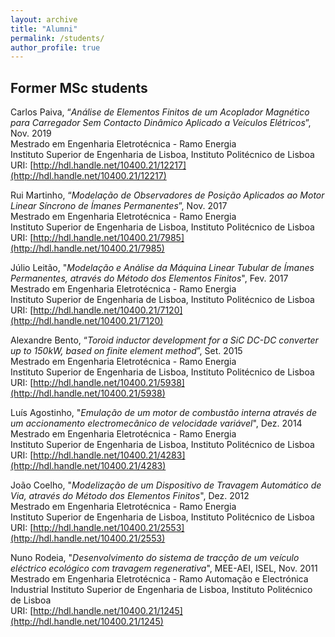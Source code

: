 ```yaml
---
layout: archive
title: "Alumni"
permalink: /students/
author_profile: true
---
```



## Former MSc students

Carlos Paiva, “_Análise de Elementos Finitos de um Acoplador Magnético para Carregador Sem Contacto Dinâmico Aplicado a Veículos Elétricos_”, Nov. 2019\
Mestrado em Engenharia Eletrotécnica - Ramo Energia\
Instituto Superior de Engenharia de Lisboa, Instituto Politécnico de Lisboa\
URI: [http://hdl.handle.net/10400.21/12217](http://hdl.handle.net/10400.21/12217)

Rui Martinho, “_Modelação de Observadores de Posição Aplicados ao Motor Linear Síncrono de Ímanes Permanentes_”, Nov. 2017\
Mestrado em Engenharia Eletrotécnica - Ramo Energia\
Instituto Superior de Engenharia de Lisboa, Instituto Politécnico de Lisboa\
URI: [http://hdl.handle.net/10400.21/7985](http://hdl.handle.net/10400.21/7985)

Júlio Leitão, "_Modelação e Análise da Máquina Linear Tubular de Ímanes Permanentes, através do Método dos Elementos Finitos_", Fev. 2017\
Mestrado em Engenharia Eletrotécnica - Ramo Energia\
Instituto Superior de Engenharia de Lisboa, Instituto Politécnico de Lisboa\
URI: [http://hdl.handle.net/10400.21/7120](http://hdl.handle.net/10400.21/7120)

Alexandre Bento, “_Toroid inductor development for a SiC DC-DC converter up to 150kW, based on finite element method_”, Set. 2015\
Mestrado em Engenharia Eletrotécnica - Ramo Energia\
Instituto Superior de Engenharia de Lisboa, Instituto Politécnico de Lisboa\
URI: [http://hdl.handle.net/10400.21/5938](http://hdl.handle.net/10400.21/5938)

Luís Agostinho, "_Emulação de um motor de combustão interna através de um accionamento electromecânico de velocidade variável_", Dez. 2014\
Mestrado em Engenharia Eletrotécnica - Ramo Energia\
Instituto Superior de Engenharia de Lisboa, Instituto Politécnico de Lisboa\
URI: [http://hdl.handle.net/10400.21/4283](http://hdl.handle.net/10400.21/4283)

João Coelho, "_Modelização de um Dispositivo de Travagem Automático de Via, através do Método dos Elementos Finitos_", Dez. 2012\
Mestrado em Engenharia Eletrotécnica - Ramo Energia\
Instituto Superior de Engenharia de Lisboa, Instituto Politécnico de Lisboa\
URI: [http://hdl.handle.net/10400.21/2553](http://hdl.handle.net/10400.21/2553)

Nuno Rodeia, "_Desenvolvimento do sistema de tracção de um veículo eléctrico ecológico com travagem regenerativa_", MEE-AEI, ISEL, Nov. 2011\
Mestrado em Engenharia Eletrotécnica - Ramo Automação e Electrónica Industrial
Instituto Superior de Engenharia de Lisboa, Instituto Politécnico de Lisboa\
URI: [http://hdl.handle.net/10400.21/1245](http://hdl.handle.net/10400.21/1245)
